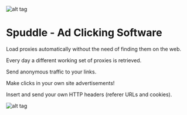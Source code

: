 ![alt tag](http://spuddle-beta.appspot.com/logo.png)

# <b>Spuddle - Ad Clicking Software</b>

Load proxies automatically without the need of finding them on the web.

Every day a different working set of proxies is retrieved.

Send anonymous traffic to your links.

Make clicks in your own site advertisements! 

Insert and send your own HTTP headers (referer URLs and cookies).

![alt tag](http://spuddle-beta.appspot.com/action.png)
